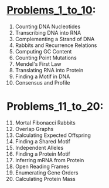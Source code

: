 # [Problems_1_to_10](/Problems_1_to_10):
1. Counting DNA Nucleotides
2. Transcribing DNA into RNA
3. Complementing a Strand of DNA
4. Rabbits and Recurrence Relations
5. Computing GC Content
6. Counting Point Mutations
7. Mendel's First Law
8. Translating RNA into Protein
9. Finding a Motif in DNA
10. Consensus and Profile

# Problems_11_to_20:
11. Mortal Fibonacci Rabbits
12. Overlap Graphs
13. Calculating Expected Offspring
14. Finding a Shared Motif
15. Independent Alleles
16. Finding a Protein Motif
17. Inferring mRNA from Protein
18. Open Reading Frames
19. Enumerating Gene Orders
20. Calculating Protein Mass
